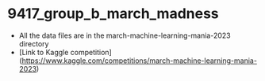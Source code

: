 # 9417_group_b_march_madness

- All the data files are in the march-machine-learning-mania-2023 directory
- [Link to Kaggle competition] (https://www.kaggle.com/competitions/march-machine-learning-mania-2023)
